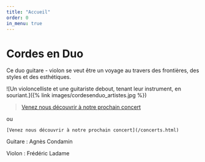 ```yaml
---
title: "Accueil"
order: 0
in_menu: true
---
```

# Cordes en Duo

Ce duo guitare - violon se veut être un voyage au travers des frontières, des
styles et des esthétiques.

![Un violoncelliste et une guitariste debout, tenant leur instrument, en souriant.]({% link images/cordesenduo_artistes.jpg %})

> [Venez nous découvrir à notre prochain concert](/concerts.html)

ou

```
[Venez nous découvrir à notre prochain concert](/concerts.html)
```

Guitare : Agnès Condamin

Violon : Frédéric Ladame 